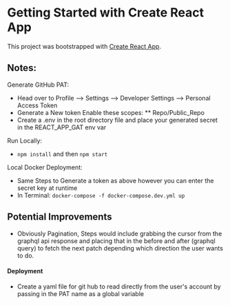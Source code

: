 # Getting Started with Create React App

This project was bootstrapped with [Create React App](https://github.com/facebook/create-react-app).

## Notes:

Generate GitHub PAT:
* Head over to Profile --> Settings --> Developer Settings --> Personal Access Token
* Generate a New token Enable these scopes:
    ** Repo/Public_Repo
* Create a .env in the root directory file and place your generated secret in the REACT_APP_GAT env var

Run Locally:

* `npm install` and then `npm start`

Local Docker Deployment:

* Same Steps to Generate a token as above however you can enter the secret key at runtime
* In Terminal: `docker-compose -f docker-compose.dev.yml up`

## Potential Improvements

* Obviously Pagination, Steps would include grabbing the cursor from the graphql api response and placing that in the before and after (graphql query) to fetch the next patch depending which direction the user wants to do.

#### Deployment

* Create a yaml file for git hub to read directly from the user's account by passing in the PAT name as a global variable 

